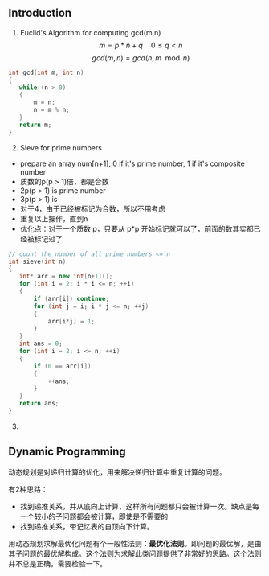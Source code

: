 ## Introduction
1. Euclid's Algorithm for computing gcd(m,n)
$$m = p * n + q \quad \text{$0 \le q < n$}$$
$$gcd(m,n) = gcd(n, m \mod n)$$

```cpp
int gcd(int m, int n)
{
   while (n > 0)
   {
       m = n;
       n = m % n;
   }
   return m;
}
```

2. Sieve for prime numbers
+ prepare an array num[n+1], 0 if it's prime number, 1 if it's composite number
+ 质数的p(p > 1)倍，都是合数
+ 2p(p > 1) is prime number
+ 3p(p > 1) is
+ 对于4，由于已经被标记为合数，所以不用考虑
+ 重复以上操作，直到n
+ 优化点：对于一个质数 p，只要从 p*p 开始标记就可以了，前面的数其实都已经被标记过了

```cpp
// count the number of all prime numbers <= n
int sieve(int n)
{
   int* arr = new int[n+1]();
   for (int i = 2; i * i <= n; ++i)
   {
       if (arr[i]) continue;
       for (int j = i; i * j <= n; ++j)
       {
           arr[i*j] = 1;
       }
   }
   int ans = 0;
   for (int i = 2; i <= n; ++i)
   {
       if (0 == arr[i])
       {
           ++ans;
       }
   }
   return ans;
}
```

3.
## Dynamic Programming
动态规划是对递归计算的优化，用来解决递归计算中重复计算的问题。

有2种思路：
+ 找到递推关系，并从底向上计算，这样所有问题都只会被计算一次。缺点是每一个较小的子问题都会被计算，即使是不需要的
+ 找到递推关系，带记忆表的自顶向下计算。

用动态规划求解最优化问题有个一般性法则：**最优化法则**。即问题的最优解，是由其子问题的最优解构成。这个法则为求解此类问题提供了非常好的思路。这个法则并不总是正确，需要检验一下。
